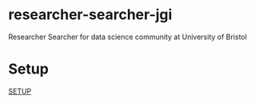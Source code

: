 # researcher-searcher-jgi
Researcher Searcher for data science community at University of Bristol

# Setup

[SETUP](SETUP)